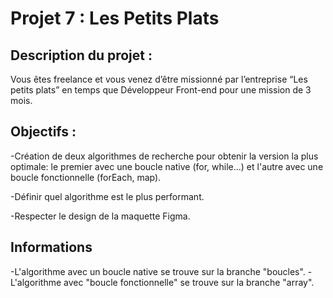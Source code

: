 <h1>Projet 7 : Les Petits Plats</h1>

<h2>Description du projet :</h2>

Vous êtes freelance et vous venez d’être missionné par l’entreprise “Les petits plats” en temps que Développeur Front-end pour une mission de 3 mois. 

<h2>Objectifs :</h2>

-Création de deux algorithmes de recherche pour obtenir la version la plus optimale:
le premier avec une boucle native (for, while...) et l'autre avec une boucle fonctionnelle (forEach, map).

-Définir quel algorithme est le plus performant.

-Respecter le design de la maquette Figma.

<h2>Informations</h2>

-L'algorithme avec un boucle native se trouve sur la branche "boucles".
-L'algorithme avec "boucle fonctionnelle" se trouve sur la branche "array".




  
